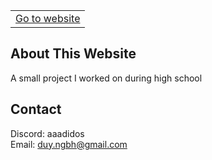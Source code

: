 <table style="width:100%" align="center">
  <tr>
    <td><a href="https://duy150205.github.io/">Go to website</a></td>
  </tr>
</table>

## About This Website
A small project I worked on during high school

## Contact

Discord: aaadidos <br>
Email: duy.ngbh@gmail.com<br>
